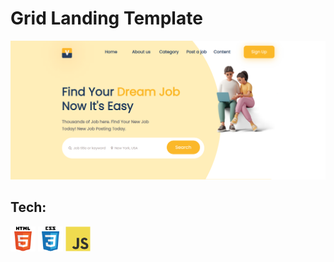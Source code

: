 # Grid Landing Template

<img src="./images/readme.png">

## Tech:
<img src="https://raw.githubusercontent.com/devicons/devicon/master/icons/html5/html5-original-wordmark.svg" alt='html icon' width = "40" height = "40">
<img src='https://raw.githubusercontent.com/devicons/devicon/master/icons/css3/css3-original-wordmark.svg' alt='css icon' width = "40" height = "40">
<img src="https://raw.githubusercontent.com/devicons/devicon/master/icons/javascript/javascript-original.svg" alt='js icon' width = "40" height = "40"
